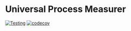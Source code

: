 # Universal Process Measurer
[![Testing](https://github.com/Universal-Packages/universal-process-measurer/actions/workflows/testing.yml/badge.svg)](https://github.com/Universal-Packages/universal-process-measurer/actions/workflows/testing.yml)
[![codecov](https://codecov.io/gh/Universal-Packages/universal-process-measurer/branch/main/graph/badge.svg?token=CXPJSN8IGL)](https://codecov.io/gh/Universal-Packages/universal-process-measurer)
